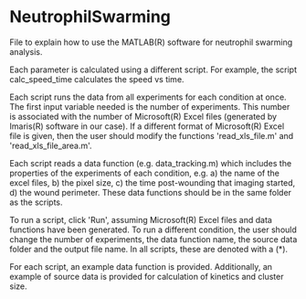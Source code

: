 # NeutrophilSwarming

File to explain how to use the MATLAB(R) software for neutrophil swarming analysis.

Each parameter is calculated using a different script. For example, the script calc_speed_time calculates the speed vs time.

Each script runs the data from all experiments for each condition at once. The first input variable needed is the number of experiments. This number is associated with the number of Microsoft(R) Excel files (generated by Imaris(R) software in our case). If a different format of Microsoft(R) Excel file is given, then the user should modify the functions 'read_xls_file.m' and 'read_xls_file_area.m'.

Each script reads a data function (e.g. data_tracking.m) which includes the properties of the experiments of each condition, e.g. a) the name of the excel files, b) the pixel size, c) the time post-wounding that imaging started, d) the wound perimeter. These data functions should be in the same folder as the scripts.

To run a script, click 'Run', assuming Microsoft(R) Excel files and data functions have been generated. To run a different condition, the user should change the number of experiments, the data function name, the source data folder and the output file name. In all scripts, these are denoted with a (*).

For each script, an example data function is provided. Additionally, an example of source data is provided for calculation of kinetics and cluster size.
